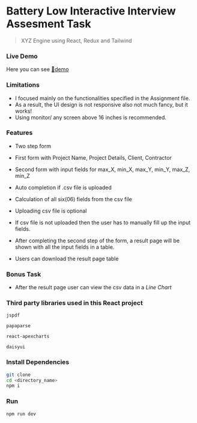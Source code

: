 # Battery Low Interactive Interview Assesment Task

> XYZ Engine using React, Redux and Tailwind 

### Live Demo

Here you can see [:link:demo](https://64e19d7ed46b3e2d31ea94f8--stellar-truffle-0048de.netlify.app/)

### Limitations
- I focused mainly on the functionalities specified in the Assignment file.
- As a result, the UI design is not responsive also not much fancy, but it works!
- Using monitor/ any screen above 16 inches is recommended.

### Features

- Two step form
- First form with Project Name, Project Details, Client, Contractor
- Second form with input fields for max_X, min_X, max_Y, min_Y, max_Z, min_Z
- Auto completion if .csv file is uploaded
- Calculation of all six(06) fields from the csv file
- Uploading csv file is optional
- If csv file is not uploaded then the user has to manually fill up the input fields.

- After completing the second step of the form, a result page will be shown with all the input fields in a table.
- Users can download the result page table

### Bonus Task

- After the result page user can view the csv data in a *Line Chart*

### Third party libraries used in this React project

`jspdf`

`papaparse`

`react-apexcharts`

`daisyui`


### Install Dependencies

```bash
git clone 
cd <directory_name>
npm i
```

### Run

```bash
npm run dev
```

